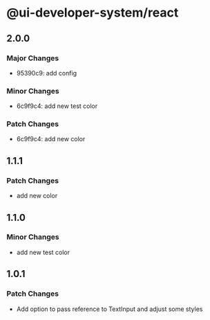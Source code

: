 # @ui-developer-system/react

## 2.0.0

### Major Changes

- 95390c9: add config

### Minor Changes

- 6c9f9c4: add new test color

### Patch Changes

- 6c9f9c4: add new color

## 1.1.1

### Patch Changes

- add new color

## 1.1.0

### Minor Changes

- add new test color

## 1.0.1

### Patch Changes

- Add option to pass reference to TextInput and adjust some styles
